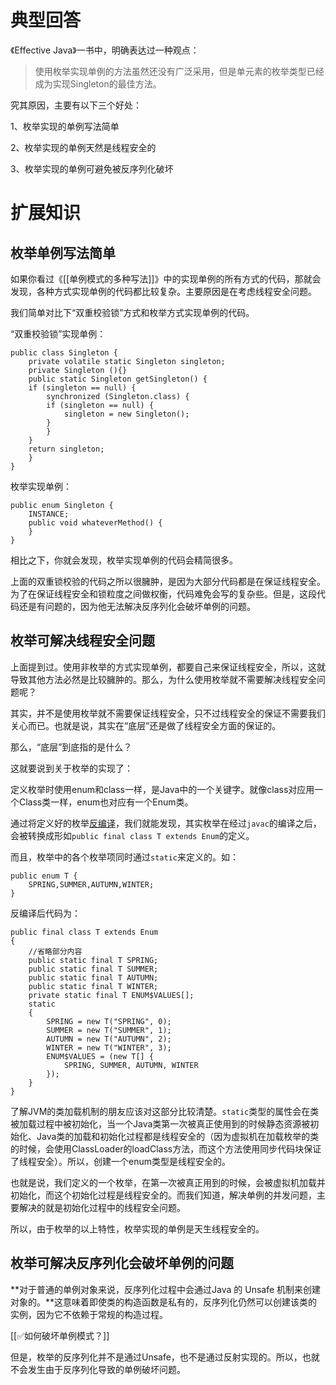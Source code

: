 # 典型回答


《Effective Java》一书中，明确表达过一种观点：



> 使用枚举实现单例的方法虽然还没有广泛采用，但是单元素的枚举类型已经成为实现Singleton的最佳方法。
>



究其原因，主要有以下三个好处：

1、枚举实现的单例写法简单

2、枚举实现的单例天然是线程安全的

3、枚举实现的单例可避免被反序列化破坏





# 扩展知识


## 枚举单例写法简单


如果你看过《[[单例模式的多种写法]]》中的实现单例的所有方式的代码，那就会发现，各种方式实现单例的代码都比较复杂。主要原因是在考虑线程安全问题。



我们简单对比下“双重校验锁”方式和枚举方式实现单例的代码。



“双重校验锁”实现单例：



```plain
public class Singleton {  
    private volatile static Singleton singleton;  
    private Singleton (){}  
    public static Singleton getSingleton() {  
    if (singleton == null) {  
        synchronized (Singleton.class) {  
        if (singleton == null) {  
            singleton = new Singleton();  
        }  
        }  
    }  
    return singleton;  
    }  
}
```



枚举实现单例：



```plain
public enum Singleton {  
    INSTANCE;  
    public void whateverMethod() {  
    }  
}
```



相比之下，你就会发现，枚举实现单例的代码会精简很多。



上面的双重锁校验的代码之所以很臃肿，是因为大部分代码都是在保证线程安全。为了在保证线程安全和锁粒度之间做权衡，代码难免会写的复杂些。但是，这段代码还是有问题的，因为他无法解决反序列化会破坏单例的问题。



## 枚举可解决线程安全问题


上面提到过。使用非枚举的方式实现单例，都要自己来保证线程安全，所以，这就导致其他方法必然是比较臃肿的。那么，为什么使用枚举就不需要解决线程安全问题呢？



其实，并不是使用枚举就不需要保证线程安全，只不过线程安全的保证不需要我们关心而已。也就是说，其实在“底层”还是做了线程安全方面的保证的。



那么，“底层”到底指的是什么？



这就要说到关于枚举的实现了：



定义枚举时使用enum和class一样，是Java中的一个关键字。就像class对应用一个Class类一样，enum也对应有一个Enum类。



通过将定义好的枚举[反编译](http://www.hollischuang.com/archives/58)，我们就能发现，其实枚举在经过`javac`的编译之后，会被转换成形如`public final class T extends Enum`的定义。



而且，枚举中的各个枚举项同时通过`static`来定义的。如：



```plain
public enum T {
    SPRING,SUMMER,AUTUMN,WINTER;
}
```



反编译后代码为：



```plain
public final class T extends Enum
{
    //省略部分内容
    public static final T SPRING;
    public static final T SUMMER;
    public static final T AUTUMN;
    public static final T WINTER;
    private static final T ENUM$VALUES[];
    static
    {
        SPRING = new T("SPRING", 0);
        SUMMER = new T("SUMMER", 1);
        AUTUMN = new T("AUTUMN", 2);
        WINTER = new T("WINTER", 3);
        ENUM$VALUES = (new T[] {
            SPRING, SUMMER, AUTUMN, WINTER
        });
    }
}
```



了解JVM的类加载机制的朋友应该对这部分比较清楚。`static`类型的属性会在类被加载过程中被初始化，当一个Java类第一次被真正使用到的时候静态资源被初始化、Java类的加载和初始化过程都是线程安全的（因为虚拟机在加载枚举的类的时候，会使用ClassLoader的loadClass方法，而这个方法使用同步代码块保证了线程安全）。所以，创建一个enum类型是线程安全的。



也就是说，我们定义的一个枚举，在第一次被真正用到的时候，会被虚拟机加载并初始化，而这个初始化过程是线程安全的。而我们知道，解决单例的并发问题，主要解决的就是初始化过程中的线程安全问题。



所以，由于枚举的以上特性，枚举实现的单例是天生线程安全的。



## 枚举可解决反序列化会破坏单例的问题


**对于普通的单例对象来说，反序列化过程中会通过Java 的 Unsafe 机制来创建对象的。**这意味着即使类的构造函数是私有的，反序列化仍然可以创建该类的实例，因为它不依赖于常规的构造过程。



[[✅如何破坏单例模式？]]



但是，枚举的反序列化并不是通过Unsafe，也不是通过反射实现的。所以，也就不会发生由于反序列化导致的单例破坏问题。

